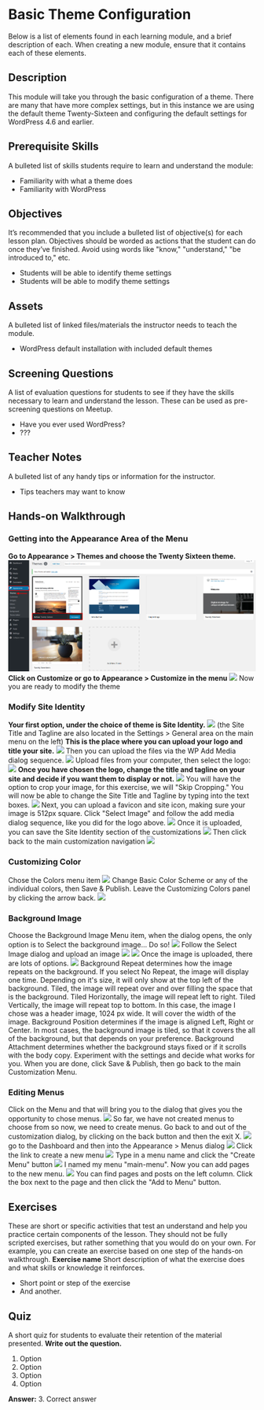 # Basic Theme Configuration

Below is a list of elements found in each learning module, and a brief description of each. When creating a new module, ensure that it contains each of these elements.

## Description

This module will take you through the basic configuration of a theme. There are many that have more complex settings, but in this instance we are using the default theme Twenty-Sixteen and configuring the default settings for WordPress 4.6 and earlier.

## Prerequisite Skills

A bulleted list of skills students require to learn and understand the module:

*   Familiarity with what a theme does
*   Familiarity with WordPress

## Objectives

It’s recommended that you include a bulleted list of objective(s) for each lesson plan. Objectives should be worded as actions that the student can do once they’ve finished. Avoid using words like "know," "understand," "be introduced to," etc.  

*   Students will be able to identify theme settings
*   Students will be able to modify theme settings

## Assets

A bulleted list of linked files/materials the instructor needs to teach the module.

*   WordPress default installation with included default themes

## Screening Questions

A list of evaluation questions for students to see if they have the skills necessary to learn and understand the lesson. These can be used as pre-screening questions on Meetup.

*   Have you ever used WordPress?
*   ???

## Teacher Notes

A bulleted list of any handy tips or information for the instructor.

*   Tips teachers may want to know

## Hands-on Walkthrough

### Getting into the Appearance Area of the Menu

**Go to Appearance > Themes and choose the Twenty Sixteen theme.**
[![](images/one.png)](images/one.png)
**Click on Customize or go to Appearance > Customize in the menu**
[![](https://make.wordpress.org/training/files/2017/01/two-1-1024x743.png)](https://make.wordpress.org/training/files/2017/01/two-1.png)
Now you are ready to modify the theme

### Modify Site Identity

**Your first option, under the choice of theme is Site Identity.**
[![](https://make.wordpress.org/training/files/2017/01/three-1024x628.png)](https://make.wordpress.org/training/files/2017/01/three.png)
(the Site Title and Tagline are also located in the Settings > General area on the main menu on the left) **This is the place where you can upload your logo and title your site.**
[![](https://make.wordpress.org/training/files/2017/01/four-1024x628.png)](https://make.wordpress.org/training/files/2017/01/four.png)
Then you can upload the files via the WP Add Media dialog sequence.
[![](https://make.wordpress.org/training/files/2017/01/five-1024x759.png)](https://make.wordpress.org/training/files/2017/01/five.png)
Upload files from your computer, then select the logo:
[![](https://make.wordpress.org/training/files/2017/01/six-copy-1024x599.png)](https://make.wordpress.org/training/files/2017/01/six-copy.png)
**Once you have chosen the logo, change the title and tagline on your site and decide if you want them to display or not.**
[![](https://make.wordpress.org/training/files/2017/01/seven-1024x594.png)](https://make.wordpress.org/training/files/2017/01/seven.png)
You will have the option to crop your image, for this exercise, we will "Skip Cropping." You will now be able to change the Site Title and Tagline by typing into the text boxes.
[![](https://make.wordpress.org/training/files/2017/01/eight-1024x411.png)](https://make.wordpress.org/training/files/2017/01/eight.png)
Next, you can upload a favicon and site icon, making sure your image is 512px square. Click "Select Image" and follow the add media dialog sequence, like you did for the logo above.
[![](https://make.wordpress.org/training/files/2017/01/nine-1024x411.png)](https://make.wordpress.org/training/files/2017/01/nine.png)
Once it is uploaded, you can save the Site Identity section of the customizations
[![](https://make.wordpress.org/training/files/2017/01/ten.png)](https://make.wordpress.org/training/files/2017/01/ten.png)
Then click back to the main customization navigation [![](https://make.wordpress.org/training/files/2017/01/eleven.png)](https://make.wordpress.org/training/files/2017/01/eleven.png)  

### Customizing Color

Chose the Colors menu item
[![](https://make.wordpress.org/training/files/2017/01/12.png)](https://make.wordpress.org/training/files/2017/01/12.png)
Change Basic Color Scheme or any of the individual colors, then Save & Publish. Leave the Customizing Colors panel by clicking the arrow back.
[![](https://make.wordpress.org/training/files/2017/01/14-1024x397.png)](https://make.wordpress.org/training/files/2017/01/14.png)  

### Background Image

Choose the Background Image Menu item, when the dialog opens, the only option is to Select the background image... Do so! 
[![](https://make.wordpress.org/training/files/2017/01/15-1024x507.png)](https://make.wordpress.org/training/files/2017/01/15.png)
Follow the Select Image dialog and upload an image
[![](https://make.wordpress.org/training/files/2017/01/16-1024x717.png)](https://make.wordpress.org/training/files/2017/01/16.png)
[![](https://make.wordpress.org/training/files/2017/01/19-1024x724.png)](https://make.wordpress.org/training/files/2017/01/19.png)
Once the image is uploaded, there are lots of options.
[![](https://make.wordpress.org/training/files/2017/01/Screen-Shot-2017-01-10-at-12.02.33-PM.png)](https://make.wordpress.org/training/files/2017/01/Screen-Shot-2017-01-10-at-12.02.33-PM.png)
Background Repeat determines how the image repeats on the background. If you select No Repeat, the image will display one time. Depending on it's size, it will only show at the top left of the background. Tiled, the image will repeat over and over filling the space that is the background. Tiled Horizontally, the image will repeat left to right. Tiled Vertically, the image will repeat top to bottom. In this case, the image I chose was a header image, 1024 px wide. It will cover the width of the image. Background Position determines if the image is aligned Left, Right or Center. In most cases, the background image is tiled, so that it covers the all of the background, but that depends on your preference. Background Attachment determines whether the background stays fixed or if it scrolls with the body copy. Experiment with the settings and decide what works for you. When you are done, click Save & Publish, then go back to the main Customization Menu.

### Editing Menus

Click on the Menu and that will bring you to the dialog that gives you the opportunity to chose menus. 
[![](https://make.wordpress.org/training/files/2017/01/20.png)](https://make.wordpress.org/training/files/2017/01/20.png)
So far, we have not created menus to choose from so now, we need to create menus. Go back to and out of the customization dialog, by clicking on the back button and then the exit X.
[![](https://make.wordpress.org/training/files/2017/01/21.png)](https://make.wordpress.org/training/files/2017/01/21.png)
go to the Dashboard and then into the Appearance > Menus dialog
[![](https://make.wordpress.org/training/files/2017/01/22-1024x544.png)](https://make.wordpress.org/training/files/2017/01/22.png)
Click the link to create a new menu
[![](https://make.wordpress.org/training/files/2017/01/23-1024x544.png)](https://make.wordpress.org/training/files/2017/01/23.png)
Type in a menu name and click the "Create Menu" button
[![](https://make.wordpress.org/training/files/2017/01/24-1024x600.png)](https://make.wordpress.org/training/files/2017/01/24.png)
I named my menu "main-menu". Now you can add pages to the new menu.
[![](https://make.wordpress.org/training/files/2017/01/25-1024x544.png)](https://make.wordpress.org/training/files/2017/01/25.png)
You can find pages and posts on the left column. Click the box next to the page and then click the "Add to Menu" button.          

## Exercises

These are short or specific activities that test an understand and help you practice certain components of the lesson. They should not be fully scripted exercises, but rather something that you would do on your own. For example, you can create an exercise based on one step of the hands-on walkthrough. **Exercise name** Short description of what the exercise does and what skills or knowledge it reinforces.

*   Short point or step of the exercise
*   And another.

## Quiz

A short quiz for students to evaluate their retention of the material presented. **Write out the question.**

1.  Option
2.  Option
3.  Option
4.  Option

**Answer:** 3\. Correct answer
